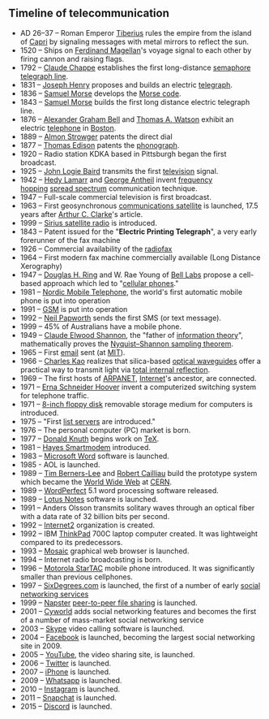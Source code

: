 

<h2 id="Timeline of telecommunication">Timeline of telecommunication </h2>

<ul>
<li>AD 26&ndash;37 &ndash; Roman Emperor&nbsp;<a href="https://en.wikipedia.org/wiki/Tiberius" target="_blank" rel="nofollow noopener">Tiberius</a>&nbsp;rules the empire from the island of&nbsp;<a href="https://en.wikipedia.org/wiki/Capri" target="_blank" rel="nofollow noopener">Capri</a>&nbsp;by signaling messages with metal mirrors to reflect the sun.</li>
<li>1520 &ndash; Ships on&nbsp;<a href="https://en.wikipedia.org/wiki/Ferdinand_Magellan" target="_blank" rel="nofollow noopener">Ferdinand Magellan</a>'s voyage signal to each other by firing cannon and raising flags.</li>
<li>1792 &ndash;&nbsp;<a href="https://en.wikipedia.org/wiki/Claude_Chappe" target="_blank" rel="nofollow noopener">Claude Chappe</a>&nbsp;establishes the first long-distance&nbsp;<a href="https://en.wikipedia.org/wiki/Semaphore_line" target="_blank" rel="nofollow noopener">semaphore telegraph line</a>.</li>
<li>1831 &ndash;&nbsp;<a href="https://en.wikipedia.org/wiki/Joseph_Henry" target="_blank" rel="nofollow noopener">Joseph Henry</a>&nbsp;proposes and builds an electric&nbsp;<a href="https://en.wikipedia.org/wiki/Telegraphy" target="_blank" rel="nofollow noopener">telegraph</a>.</li>
<li>1836 &ndash;&nbsp;<a href="https://en.wikipedia.org/wiki/Samuel_Morse" target="_blank" rel="nofollow noopener">Samuel Morse</a>&nbsp;develops the&nbsp;<a href="https://en.wikipedia.org/wiki/Morse_code" target="_blank" rel="nofollow noopener">Morse code</a>.</li>
<li>1843 &ndash;&nbsp;<a href="https://en.wikipedia.org/wiki/Samuel_Morse" target="_blank" rel="nofollow noopener">Samuel Morse</a>&nbsp;builds the first long distance electric telegraph line.</li>
<li>1876 &ndash;&nbsp;<a href="https://en.wikipedia.org/wiki/Alexander_Graham_Bell" target="_blank" rel="nofollow noopener">Alexander Graham Bell</a>&nbsp;and&nbsp;<a href="https://en.wikipedia.org/wiki/Thomas_A._Watson" target="_blank" rel="nofollow noopener">Thomas A. Watson</a>&nbsp;exhibit an electric&nbsp;<a href="https://en.wikipedia.org/wiki/Telephone" target="_blank" rel="nofollow noopener">telephone</a>&nbsp;in&nbsp;<a href="https://en.wikipedia.org/wiki/Boston" target="_blank" rel="nofollow noopener">Boston</a>.</li>
<li>1889 &ndash;&nbsp;<a href="https://en.wikipedia.org/wiki/Almon_Strowger" target="_blank" rel="nofollow noopener">Almon Strowger</a>&nbsp;patents the direct dial</li>
<li>1877 &ndash;&nbsp;<a href="https://en.wikipedia.org/wiki/Thomas_Edison" target="_blank" rel="nofollow noopener">Thomas Edison</a>&nbsp;patents the&nbsp;<a href="https://en.wikipedia.org/wiki/Phonograph" target="_blank" rel="nofollow noopener">phonograph</a>.</li>
<li>1920 &ndash; Radio station KDKA based in Pittsburgh began the first broadcast.</li>
<li>1925 &ndash;&nbsp;<a href="https://en.wikipedia.org/wiki/John_Logie_Baird" target="_blank" rel="nofollow noopener">John Logie Baird</a>&nbsp;transmits the first&nbsp;<a href="https://en.wikipedia.org/wiki/Television" target="_blank" rel="nofollow noopener">television</a>&nbsp;signal.</li>
<li>1942 &ndash;&nbsp;<a href="https://en.wikipedia.org/wiki/Hedy_Lamarr" target="_blank" rel="nofollow noopener">Hedy Lamarr</a>&nbsp;and&nbsp;<a href="https://en.wikipedia.org/wiki/George_Antheil" target="_blank" rel="nofollow noopener">George Antheil</a>&nbsp;invent&nbsp;<a href="https://en.wikipedia.org/wiki/Frequency_hopping" target="_blank" rel="nofollow noopener">frequency hopping</a>&nbsp;<a href="https://en.wikipedia.org/wiki/Spread_spectrum" target="_blank" rel="nofollow noopener">spread spectrum</a>&nbsp;communication technique.</li>
<li>1947 &ndash; Full-scale commercial television is first broadcast.</li>
<li>1963 &ndash; First geosynchronous&nbsp;<a href="https://en.wikipedia.org/wiki/Communications_satellite" target="_blank" rel="nofollow noopener">communications satellite</a>&nbsp;is launched, 17.5 years after&nbsp;<a href="https://en.wikipedia.org/wiki/Arthur_C._Clarke" target="_blank" rel="nofollow noopener">Arthur C. Clarke</a>'s article.</li>
<li>1999 &ndash;&nbsp;<a href="https://en.wikipedia.org/wiki/Sirius_satellite_radio" target="_blank" rel="nofollow noopener">Sirius satellite radio</a>&nbsp;is introduced.</li>
<li>1843 &ndash; Patent issued for the "<strong>Electric Printing Telegraph</strong>", a very early forerunner of the fax machine</li>
<li>1926 &ndash; Commercial availability of the&nbsp;<a href="https://en.wikipedia.org/wiki/Radiofax" target="_blank" rel="nofollow noopener">radiofax</a></li>
<li>1964 &ndash; First modern fax machine commercially available (Long Distance Xerography)</li>
<li>1947 &ndash;&nbsp;<a href="https://en.wikipedia.org/wiki/Douglas_H._Ring" target="_blank" rel="nofollow noopener">Douglas H. Ring</a>&nbsp;and W. Rae Young of&nbsp;<a href="https://en.wikipedia.org/wiki/Bell_Labs" target="_blank" rel="nofollow noopener">Bell Labs</a>&nbsp;propose a cell-based approach which led to "<a href="https://en.wikipedia.org/wiki/Cellular_phone" target="_blank" rel="nofollow noopener">cellular phones</a>."</li>
<li>1981 &ndash;&nbsp;<a href="https://en.wikipedia.org/wiki/Nordic_Mobile_Telephone" target="_blank" rel="nofollow noopener">Nordic Mobile Telephone</a>, the world's first automatic mobile phone is put into operation</li>
<li>1991 &ndash;&nbsp;<a href="https://en.wikipedia.org/wiki/GSM" target="_blank" rel="nofollow noopener">GSM</a>&nbsp;is put into operation</li>
<li>1992 &ndash;&nbsp;<a href="https://en.wikipedia.org/wiki/Neil_Papworth" target="_blank" rel="nofollow noopener">Neil Papworth</a>&nbsp;sends the first SMS (or text message).</li>
<li>1999 &ndash; 45% of Australians have a mobile phone.</li>
<li>1949 &ndash;&nbsp;<a href="https://en.wikipedia.org/wiki/Claude_Elwood_Shannon" target="_blank" rel="nofollow noopener">Claude Elwood Shannon</a>, the "father of&nbsp;<a href="https://en.wikipedia.org/wiki/Information_theory" target="_blank" rel="nofollow noopener">information theory</a>", mathematically proves the&nbsp;<a href="https://en.wikipedia.org/wiki/Nyquist%E2%80%93Shannon_sampling_theorem" target="_blank" rel="nofollow noopener">Nyquist&ndash;Shannon sampling theorem</a>.</li>
<li>1965 &ndash; First&nbsp;<a href="https://en.wikipedia.org/wiki/Email" target="_blank" rel="nofollow noopener">email</a>&nbsp;sent (at&nbsp;<a href="https://en.wikipedia.org/wiki/MIT" target="_blank" rel="nofollow noopener">MIT</a>).</li>
<li>1966 &ndash;&nbsp;<a href="https://en.wikipedia.org/wiki/Charles_Kao" target="_blank" rel="nofollow noopener">Charles Kao</a>&nbsp;realizes that silica-based&nbsp;<a href="https://en.wikipedia.org/wiki/Optical_waveguide" target="_blank" rel="nofollow noopener">optical waveguides</a>&nbsp;offer a practical way to transmit light via&nbsp;<a href="https://en.wikipedia.org/wiki/Total_internal_reflection" target="_blank" rel="nofollow noopener">total internal reflection</a>.</li>
<li>1969 &ndash; The first hosts of&nbsp;<a href="https://en.wikipedia.org/wiki/ARPANET" target="_blank" rel="nofollow noopener">ARPANET</a>,&nbsp;<a href="https://en.wikipedia.org/wiki/Internet" target="_blank" rel="nofollow noopener">Internet</a>'s ancestor, are connected.</li>
<li>1971 &ndash;&nbsp;<a href="https://en.wikipedia.org/wiki/Erna_Schneider_Hoover" target="_blank" rel="nofollow noopener">Erna Schneider Hoover</a>&nbsp;invent a computerized switching system for telephone traffic.</li>
<li>1971 &ndash;&nbsp;<a href="https://en.wikipedia.org/wiki/8-inch_floppy_disk" target="_blank" rel="nofollow noopener">8-inch floppy disk</a>&nbsp;removable storage medium for computers is introduced.</li>
<li>1975 &ndash; "First&nbsp;<a href="https://en.wikipedia.org/wiki/List_servers" target="_blank" rel="nofollow noopener">list servers</a>&nbsp;are introduced."</li>
<li>1976 &ndash; The personal computer (PC) market is born.</li>
<li>1977 &ndash;&nbsp;<a href="https://en.wikipedia.org/wiki/Donald_Knuth" target="_blank" rel="nofollow noopener">Donald Knuth</a>&nbsp;begins work on&nbsp;<a href="https://en.wikipedia.org/wiki/TeX" target="_blank" rel="nofollow noopener">TeX</a>.</li>
<li>1981 &ndash;&nbsp;<a href="https://en.wikipedia.org/wiki/Hayes_Smartmodem" target="_blank" rel="nofollow noopener">Hayes Smartmodem</a>&nbsp;introduced.</li>
<li>1983 &ndash;&nbsp;<a href="https://en.wikipedia.org/wiki/Microsoft_Word" target="_blank" rel="nofollow noopener">Microsoft Word</a>&nbsp;software is launched.</li>
<li>1985 - AOL is launched.</li>
<li>1989 &ndash;&nbsp;<a href="https://en.wikipedia.org/wiki/Tim_Berners-Lee" target="_blank" rel="nofollow noopener">Tim Berners-Lee</a>&nbsp;and&nbsp;<a href="https://en.wikipedia.org/wiki/Robert_Cailliau" target="_blank" rel="nofollow noopener">Robert Cailliau</a>&nbsp;build the prototype system which became the&nbsp;<a href="https://en.wikipedia.org/wiki/World_Wide_Web" target="_blank" rel="nofollow noopener">World Wide Web</a>&nbsp;at&nbsp;<a href="https://en.wikipedia.org/wiki/CERN" target="_blank" rel="nofollow noopener">CERN</a>.</li>
<li>1989 &ndash;&nbsp;<a href="https://en.wikipedia.org/wiki/WordPerfect" target="_blank" rel="nofollow noopener">WordPerfect</a>&nbsp;5.1 word processing software released.</li>
<li>1989 &ndash;&nbsp;<a href="https://en.wikipedia.org/wiki/Lotus_Notes" target="_blank" rel="nofollow noopener">Lotus Notes</a>&nbsp;software is launched.</li>
<li>1991 &ndash; Anders Olsson transmits solitary waves through an optical fiber with a data rate of 32 billion bits per second.</li>
<li>1992 &ndash;&nbsp;<a href="https://en.wikipedia.org/wiki/Internet2" target="_blank" rel="nofollow noopener">Internet2</a>&nbsp;organization is created.</li>
<li>1992 &ndash; IBM&nbsp;<a href="https://en.wikipedia.org/wiki/ThinkPad" target="_blank" rel="nofollow noopener">ThinkPad</a>&nbsp;700C laptop computer created. It was lightweight compared to its predecessors.</li>
<li>1993 &ndash;&nbsp;<a href="https://en.wikipedia.org/wiki/Mosaic_(web_browser)" target="_blank" rel="nofollow noopener">Mosaic</a>&nbsp;graphical web browser is launched.</li>
<li>1994 &ndash; Internet radio broadcasting is born.</li>
<li>1996 &ndash;&nbsp;<a href="https://en.wikipedia.org/wiki/Motorola_StarTAC" target="_blank" rel="nofollow noopener">Motorola StarTAC</a>&nbsp;mobile phone introduced. It was significantly smaller than previous cellphones.</li>
<li>1997 &ndash;&nbsp;<a href="https://en.wikipedia.org/wiki/SixDegrees.com" target="_blank" rel="nofollow noopener">SixDegrees.com</a>&nbsp;is launched, the first of a number of early&nbsp;<a href="https://en.wikipedia.org/wiki/Social_networking_service" target="_blank" rel="nofollow noopener">social networking services</a></li>
<li>1999 &ndash;&nbsp;<a href="https://en.wikipedia.org/wiki/Napster" target="_blank" rel="nofollow noopener">Napster</a>&nbsp;<a href="https://en.wikipedia.org/wiki/Peer-to-peer_file_sharing" target="_blank" rel="nofollow noopener">peer-to-peer file sharing</a>&nbsp;is launched.</li>
<li>2001 &ndash;&nbsp;<a href="https://en.wikipedia.org/wiki/Cyworld" target="_blank" rel="nofollow noopener">Cyworld</a>&nbsp;adds social networking features and becomes the first of a number of mass-market social networking service</li>
<li>2003 &ndash;&nbsp;<a href="https://en.wikipedia.org/wiki/Skype" target="_blank" rel="nofollow noopener">Skype</a>&nbsp;video calling software is launched.</li>
<li>2004 &ndash;&nbsp;<a href="https://en.wikipedia.org/wiki/Facebook" target="_blank" rel="nofollow noopener">Facebook</a>&nbsp;is launched, becoming the largest social networking site in 2009.</li>
<li>2005 &ndash;&nbsp;<a href="https://en.wikipedia.org/wiki/YouTube" target="_blank" rel="nofollow noopener">YouTube</a>, the video sharing site, is launched.</li>
<li>2006 &ndash;&nbsp;<a href="https://en.wikipedia.org/wiki/Twitter" target="_blank" rel="nofollow noopener">Twitter</a>&nbsp;is launched.</li>
<li>2007 &ndash;&nbsp;<a href="https://en.wikipedia.org/wiki/IPhone" target="_blank" rel="nofollow noopener">iPhone</a>&nbsp;is launched.</li>
<li>2009 &ndash;&nbsp;<a href="https://en.wikipedia.org/wiki/Whatsapp" target="_blank" rel="nofollow noopener">Whatsapp</a>&nbsp;is launched.</li>
<li>2010 &ndash;&nbsp;<a href="https://en.wikipedia.org/wiki/Instagram" target="_blank" rel="nofollow noopener">Instagram</a>&nbsp;is launched.</li>
<li>2011 &ndash;&nbsp;<a href="https://en.wikipedia.org/wiki/Snapchat" target="_blank" rel="nofollow noopener">Snapchat</a>&nbsp;is launched.</li>
<li>2015 &ndash;&nbsp;<a href="https://en.wikipedia.org/wiki/Discord_(software)" target="_blank" rel="nofollow noopener">Discord</a>&nbsp;is launched.</li>
</ul>

</br>
